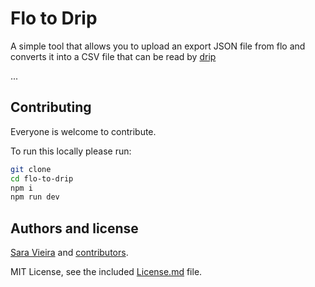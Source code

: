 # Flo to Drip

A simple tool that allows you to upload an export JSON file from flo and converts it into a CSV file that can be read by [drip](https://bloodyhealth.gitlab.io/)

...

## Contributing

Everyone is welcome to contribute.

To run this locally please run:

```sh
git clone
cd flo-to-drip
npm i
npm run dev
```

## Authors and license

[Sara Vieira](https://sara.fail) and [contributors](/graphs/contributors).

MIT License, see the included [License.md](License.md) file.

